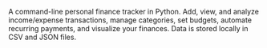 A command-line personal finance tracker in Python. Add, view, and analyze income/expense transactions, manage categories, set budgets, automate recurring payments, and visualize your finances. Data is stored locally in CSV and JSON files.

